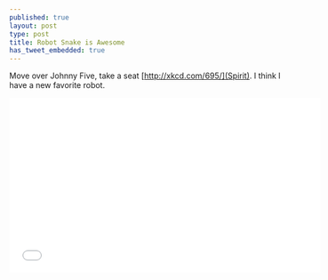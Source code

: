 ```yaml
---
published: true
layout: post
type: post
title: Robot Snake is Awesome
has_tweet_embedded: true
---
```


Move over Johnny Five, take a seat [http://xkcd.com/695/](Spirit). I think I have a new favorite robot.

<iframe width="560" height="315" src="//www.youtube.com/embed/PC2hsu0jTbo" frameborder="0" allowfullscreen></iframe>
